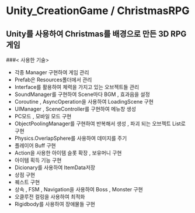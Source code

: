 # Unity_CreationGame / ChristmasRPG 
 
## Unity를 사용하여 Christmas를 배경으로 만든 3D RPG 게임 
 
 
 
 ###< 사용한 기술>
- 각종 Manager 구현하여 게임 관리 
- Prefab은 Resources폴더에서 관리 
- Interface를 활용하여 체력을 가지고 있는 오브젝트들 관리 
- SoundManager를 구현하여 Scene마다 BGM , 효과음을 설정
- Coroutine , AsyncOperation을 사용하여 LoadingScene 구현 
- UIManager , SceneController를 구현하여 메뉴창 생성 
- PC모드 , 모바일 모드 구현 
- ObjectPoolingManager를 구현하여 반복해서 생성 , 파괴 되는 오브젝트 List로 구현 
- Physics.OverlapSphere를 사용하여 데미지를 주기
- 플레이어 Buff 구현 
- Action을 사용한 아이템 슬롯 확장 , 보유머니 구현 
- 아이템 획득 기능 구현 
- Dicionary를 사용하여 ItemData저장
- 상점 구현 
- 퀘스트 구현 
- 상속 , FSM , Navigation을 사용하여 Boss , Monster 구현 
- 오클루전 컬링을 사용하여 최적화 
- Rigidbody를 사용하여 장애물들 구현 
